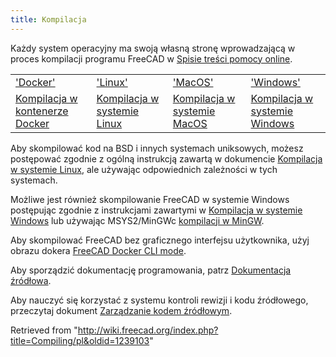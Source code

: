 ```yaml
---
title: Kompilacja
---
```

Każdy system operacyjny ma swoją własną stronę wprowadzającą w proces kompilacji programu FreeCAD w [Spisie treści pomocy online](/Online_Help_Toc/pl "Online Help Toc/pl").

|  |  |  |  |
| --- | --- | --- | --- |
| ['Docker'](/Compile_on_Docker "Compile on Docker") | ['Linux'](/Compile_on_Linux/pl "Compile on Linux/pl") | ['MacOS'](/Compile_on_MacOS/pl "Compile on MacOS/pl") | ['Windows'](/Compile_on_Windows/pl "Compile on Windows/pl") |
| [Kompilacja w kontenerze Docker](/Compile_on_Docker "Compile on Docker") | [Kompilacja w systemie Linux](/Compile_on_Linux/pl "Compile on Linux/pl") | [Kompilacja w systemie MacOS](/Compile_on_MacOS/pl "Compile on MacOS/pl") | [Kompilacja w systemie Windows](/Compile_on_Windows/pl "Compile on Windows/pl") |

Aby skompilować kod na BSD i innych systemach uniksowych, możesz postępować zgodnie z ogólną instrukcją zawartą w dokumencie [Kompilacja w systemie Linux](/Compile_on_Linux/pl "Compile on Linux/pl"), ale używając odpowiednich zależności w tych systemach.

Możliwe jest również skompilowanie FreeCAD w systemie Windows postępując zgodnie z instrukcjami zawartymi w [Kompilacja w systemie Windows](/Compile_on_Windows/pl "Compile on Windows/pl") lub używając MSYS2/MinGWc [kompilacji w MinGW](/Compile_on_MinGW/pl "Compile on MinGW/pl").

Aby skompilować FreeCAD bez graficznego interfejsu użytkownika, użyj obrazu dokera [FreeCAD Docker CLI mode](/FreeCAD_Docker_CLI_mode/pl "FreeCAD Docker CLI mode/pl").

Aby sporządzić dokumentację programowania, patrz [Dokumentacja źródłowa](/Source_documentation/pl "Source documentation/pl").

Aby nauczyć się korzystać z systemu kontroli rewizji i kodu źródłowego, przeczytaj dokument [Zarządzanie kodem źródłowym](/Source_code_management/pl "Source code management/pl").

Retrieved from "<http://wiki.freecad.org/index.php?title=Compiling/pl&oldid=1239103>"